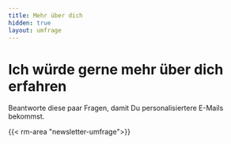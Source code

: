 ```yaml
---
title: Mehr über dich
hidden: true
layout: umfrage
---
```

# Ich würde gerne mehr über dich erfahren

Beantworte diese paar Fragen, damit Du personalisiertere E-Mails bekommst. 

{{< rm-area "newsletter-umfrage">}}
